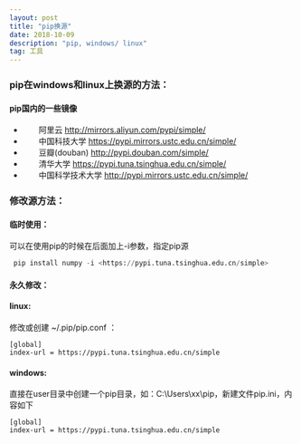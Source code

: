 ```yaml
---
layout: post
title: "pip换源"
date: 2018-10-09
description: "pip, windows/ linux"
tag: 工具
---
```


### pip在windows和linux上换源的方法：

#### **pip国内的一些镜像**

-   阿里云 <http://mirrors.aliyun.com/pypi/simple/> 
-    中国科技大学 <https://pypi.mirrors.ustc.edu.cn/simple/> 
-    豆瓣(douban) <http://pypi.douban.com/simple/> 
-    清华大学 <https://pypi.tuna.tsinghua.edu.cn/simple/> 
-    中国科学技术大学 <http://pypi.mirrors.ustc.edu.cn/simple/>

### **修改源方法：**

#### **临时使用：** 

 可以在使用pip的时候在后面加上-i参数，指定pip源 

```python
 pip install numpy -i <https://pypi.tuna.tsinghua.edu.cn/simple>
```



#### **永久修改：** 

####  **linux:** 

 修改或创建 ~/.pip/pip.conf  ：

```shell
[global]
index-url = https://pypi.tuna.tsinghua.edu.cn/simple
```

#### **windows:** 

 直接在user目录中创建一个pip目录，如：C:\Users\xx\pip，新建文件pip.ini，内容如下

```shell
[global]
index-url = https://pypi.tuna.tsinghua.edu.cn/simple
```

